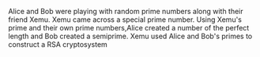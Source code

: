 Alice and Bob were playing with random prime numbers along with their friend Xemu. Xemu came across a special prime number.
Using Xemu's prime and their own prime numbers,Alice created a number of the perfect length and Bob created a semiprime.
Xemu used Alice and Bob's primes to construct a RSA cryptosystem